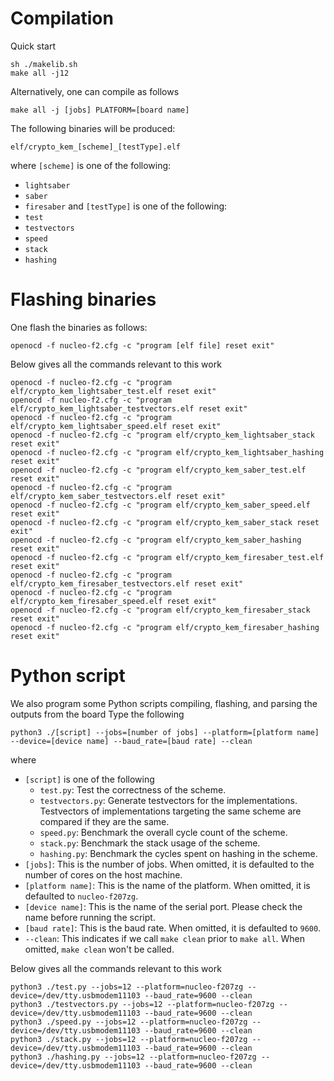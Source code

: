 
# Compilation

Quick start
```
sh ./makelib.sh
make all -j12
```

Alternatively, one can compile as follows
```
make all -j [jobs] PLATFORM=[board name]
```

The following binaries will be produced:
```
elf/crypto_kem_[scheme]_[testType].elf
```
where `[scheme]` is one of the following:
- `lightsaber`
- `saber`
- `firesaber`
and `[testType]` is one of the following:
- `test`
- `testvectors`
- `speed`
- `stack`
- `hashing`

# Flashing binaries

One flash the binaries as follows:

```
openocd -f nucleo-f2.cfg -c "program [elf file] reset exit"
```

Below gives all the commands relevant to this work
```
openocd -f nucleo-f2.cfg -c "program elf/crypto_kem_lightsaber_test.elf reset exit"
openocd -f nucleo-f2.cfg -c "program elf/crypto_kem_lightsaber_testvectors.elf reset exit"
openocd -f nucleo-f2.cfg -c "program elf/crypto_kem_lightsaber_speed.elf reset exit"
openocd -f nucleo-f2.cfg -c "program elf/crypto_kem_lightsaber_stack reset exit"
openocd -f nucleo-f2.cfg -c "program elf/crypto_kem_lightsaber_hashing reset exit"
openocd -f nucleo-f2.cfg -c "program elf/crypto_kem_saber_test.elf reset exit"
openocd -f nucleo-f2.cfg -c "program elf/crypto_kem_saber_testvectors.elf reset exit"
openocd -f nucleo-f2.cfg -c "program elf/crypto_kem_saber_speed.elf reset exit"
openocd -f nucleo-f2.cfg -c "program elf/crypto_kem_saber_stack reset exit"
openocd -f nucleo-f2.cfg -c "program elf/crypto_kem_saber_hashing reset exit"
openocd -f nucleo-f2.cfg -c "program elf/crypto_kem_firesaber_test.elf reset exit"
openocd -f nucleo-f2.cfg -c "program elf/crypto_kem_firesaber_testvectors.elf reset exit"
openocd -f nucleo-f2.cfg -c "program elf/crypto_kem_firesaber_speed.elf reset exit"
openocd -f nucleo-f2.cfg -c "program elf/crypto_kem_firesaber_stack reset exit"
openocd -f nucleo-f2.cfg -c "program elf/crypto_kem_firesaber_hashing reset exit"
```

# Python script

We also program some Python scripts compiling, flashing, and parsing the outputs from the board
Type the following
```
python3 ./[script] --jobs=[number of jobs] --platform=[platform name] --device=[device name] --baud_rate=[baud rate] --clean
```
where
- `[script]` is one of the following
    - `test.py`: Test the correctness of the scheme.
    - `testvectors.py`: Generate testvectors for the implementations. Testvectors of implementations targeting the same scheme are compared if they are the same.
    - `speed.py`: Benchmark the overall cycle count of the scheme.
    - `stack.py`: Benchmark the stack usage of the scheme.
    - `hashing.py`: Benchmark the cycles spent on hashing in the scheme.
- `[jobs]`: This is the number of jobs. When omitted, it is defaulted to the number of cores on the host machine.
- `[platform name]`: This is the name of the platform. When omitted, it is defaulted to `nucleo-f207zg`.
- `[device name]`: This is the name of the serial port. Please check the name before running the script.
- `[baud rate]`: This is the baud rate. When omitted, it is defaulted to `9600`.
- `--clean`: This indicates if we call `make clean` prior to `make all`. When omitted, `make clean` won't be called.

Below gives all the commands relevant to this work
```
python3 ./test.py --jobs=12 --platform=nucleo-f207zg --device=/dev/tty.usbmodem11103 --baud_rate=9600 --clean
python3 ./testvectors.py --jobs=12 --platform=nucleo-f207zg --device=/dev/tty.usbmodem11103 --baud_rate=9600 --clean
python3 ./speed.py --jobs=12 --platform=nucleo-f207zg --device=/dev/tty.usbmodem11103 --baud_rate=9600 --clean
python3 ./stack.py --jobs=12 --platform=nucleo-f207zg --device=/dev/tty.usbmodem11103 --baud_rate=9600 --clean
python3 ./hashing.py --jobs=12 --platform=nucleo-f207zg --device=/dev/tty.usbmodem11103 --baud_rate=9600 --clean
```









